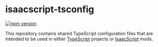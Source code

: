 # isaacscript-tsconfig

[![npm version](https://img.shields.io/npm/v/isaacscript-tsconfig.svg)](https://www.npmjs.com/package/isaacscript-tsconfig)

This repository contains shared TypeScript configuration files that are intended to be used in either [TypeScript](https://www.typescriptlang.org/) projects or [IsaacScript](https://isaacscript.github.io/) mods.
